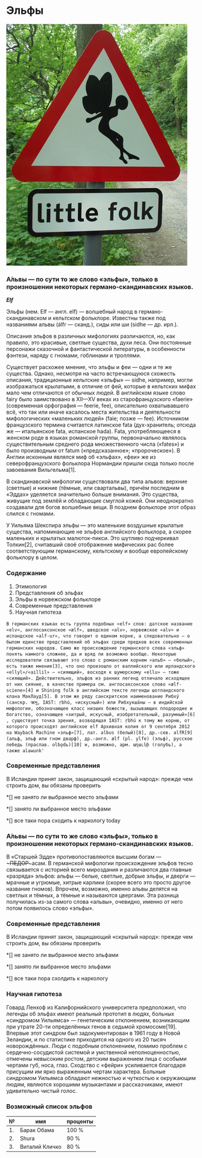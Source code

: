 # Эльфы

![](/img/little_folk.jpg)

### А́львы — по сути то же слово «эльфы», только в произношении некоторых германо-скандинавских языков.


 ___Elf___

Эльфы (нем. Elf — англ. elf) — волшебный народ в германо-скандинавском и кельтском фольклоре. Известны также под названиями альвы (álfr — сканд.), сиды или ши (sidhe — др. ирл.).

Описания эльфов в различных мифологиях различаются, но, как правило, это красивые, светлые существа, духи леса. Они постоянные персонажи сказочной и фантастической литературы, в особенности фэнтези, наряду с гномами, гоблинами и троллями.

Существует расхожее мнение, что эльфы и феи — одни и те же существа. Однако, несмотря на часто встречающуюся схожесть описания, традиционные кельтские «эльфы» — sidhe, например, могли изображаться крылатыми, в отличие от фей, которые в кельтских мифах мало чем отличаются от обычных людей. В английском языке слово fairy было заимствовано в XII—XV веках из старофранцузского «faerie» (современная орфография — feerie, fee), описательно охватывавшего всё, что так или иначе касалось места жительства и деятельности мифологических «маленьких людей» (faie; позже — fee). Источником французского термина считается латинское fata (дух-хранитель; отсюда же — итальянское fata, испанское hada). Fata, употребляющееся в женском роде в языках романской группы, первоначально являлось существительным среднего рода множественного числа («fates») и было производным от fatum («предсказанное»; «пророческое»). В Англии исконным являлся миф об «эльфах», «феи» же из северофранцузского фольклора Нормандии пришли сюда только после завоевания Вильгельма[1].

В скандинавской мифологии существовали два типа альвов: верхние (светлые) и нижние (тёмные, или свартальвы), причём последним в «Эддах» уделяется значительно больше внимания. Это существа, живущие под землёй и обладающие смуглой кожей. Они неоднократно создавали для богов волшебные вещи. В позднем фольклоре этот образ слился с гномами.

У Уильяма Шекспира эльфы — это маленькие воздушные крылатые существа, напоминающие не эльфов английского фольклора, а скорее маленьких и крылатых малюток-пикси. Это шутливо подчеркивал Толкин[2], считавший своё отображение мифических рас более соответствующим германскому, кельтскому и вообще европейскому фольклору в целом.

### Содержание
1.	Этимология
2.	Представления об эльфах
3. Эльфы в норвежском фольклоре
4.	Современные представления
5.	Научная гипотеза

```
В германских языках есть группа подобных «elf» слов: датское название «elv», англосаксонское «ælf», шведское «alv», норвежское «alv» и исландское «alf-ur», что говорит о едином корне, а следовательно — о былом единстве представлений об эльфах среди предков всех современных германских народов. Само же происхождение германского слова «эльф» понять намного сложнее, да и вряд ли возможно вообще. Некоторые исследователи связывают это слово с романским корнем «альб» — «белый», есть также мнение[3], что оно произошло от валлийского или ирландского «ellyl»/«aillil» — «сияющий», восходя к шумерскому «ellu» — тоже «сияющий». Действительно, эльфов из ранних легенд отличало исходящее от них сияние, в качестве примера см. англосаксонское слово «ælf-sciene»[4] и Shining folk в английском тексте легенды шотландского клана МакЛауд[5]. В этом же ряду санскритское наименование Рибху́ (санскр. ऋभु, IAST: ṛbhú, «искусный») или Рибхукша́ны — в индийской мифологии, обозначающее класс низших божеств, вызывающих плодородие и богатство, означающее «хитрый, искусный, изобретательный, разумный»[6] , существует точка зрения, возводящая IAST: ṛbhú к тому же корню, от которого происходят английское elf Архивная копия от 9 сентября 2012 на Wayback Machine «эльф»[7], лат. albus (белый)[8], др.-сев. alfR[9] (альф, эльф или гном дварф), др.-англ. ælf (pl. ylfe) (эльф), русское лебедь (праслав. olbǫdь)[10] и, возможно, арм. աղաւնի (голубь), а также alawunk'
```

### Современные представления

В Исландии принят закон, защищающий «скрытый народ»:
прежде чем строить дом, вы обязаны проверить

*[]  не занято ли выбранное место эльфами

*[] занято ли выбранное место эльфами

*[] все таки пора сходить к наркологу
today

### А́львы — по сути то же слово «эльфы», только в произношении некоторых германо-скандинавских языков.

В «Старшей Эдде» противопоставляются высшим богам — ~~~ПЕДОР~~~асам. В германской мифологии происхождение эльфов тесно связывается с историей всего мироздания и различаются два главные «разряда» эльфов: альфы — белые, светлые, добрые эльфы, и дверги — мрачные и угрюмые, хитрые карлики (скорее всего это просто другое название гномов). Впрочем, возможно, именно альвы делятся на светлых и тёмных, а тёмные и называются цвергами. Эта разница получилась из-за самого слова «альвы», очевидно, именно от него потом появилось слово «эльфы».

### Современные представления

В Исландии принят закон, защищающий «скрытый народ»:
прежде чем строить дом, вы обязаны проверить

*[]  не занято ли выбранное место эльфами

*[] занято ли выбранное место эльфами

*[] все таки пора схолдить к наркологу

### Научная гипотеза

Говард Ленхоф из Калифорнийского университета предположил, что легенды об эльфах имеют реальный прототип в людях, больных «синдромом Уильямса» — генетическим отклонением, возникающим при утрате 20-ти определённых генов в седьмой хромосоме[19]. Впервые этот синдром был задокументирован в 1961 году в Новой Зеландии, и по статистике приходится на одного из 20 тысяч новорождённых. Люди с подобным отклонением, помимо проблем с сердечно-сосудистой системой и умственной неполноценностью, отмечены невысоким ростом, детским выражением лица с особыми чертами губ, носа, глаз. Сходство с «фейри» усиливается благодаря присущим им ярко выраженным чертам характера. Больные синдромом Уильямса обладают нежностью и чуткостью к окружающим людям, являются хорошими музыкантами и рассказчиками, имеют удивительно чистый голос.

### Возможный список эльфов

| № | имя            | проценты |
|---|----------------|----------|
|1. | Барак Обама    |  100 %   |
|2. | Shura          |   90 %   |
|3. | Виталий Кличко |   80 %   |
